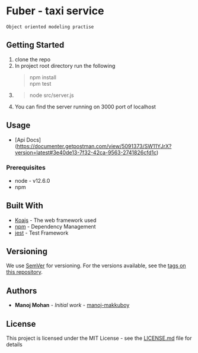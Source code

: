 # Fuber - taxi service
    Object oriented modeling practise

## Getting Started

1. clone the repo
2. In project root directory run the following
   > npm install    
   > npm test
3. > node src/server.js
4. You can find the server running on 3000 port of localhost

## Usage

* [Api Docs] (https://documenter.getpostman.com/view/5091373/SW11YJrX?version=latest#3e40de13-7f32-42ca-9563-2741826cfd1c)




### Prerequisites

* node - v12.6.0
* npm

## Built With

* [Koajs](https://koajs.com) - The web framework used
* [npm](https://npmjs.com) - Dependency Management
* [jest](https://jestjs.io/) - Test Framework



## Versioning

We use [SemVer](http://semver.org/) for versioning. For the versions available, see the [tags on this repository](https://github.com/your/project/tags). 

## Authors

* **Manoj Mohan** - *Initial work* - [manoj-makkuboy](https://github.com/manoj-makkuboy)

## License

This project is licensed under the MIT License - see the [LICENSE.md](LICENSE.md) file for details
